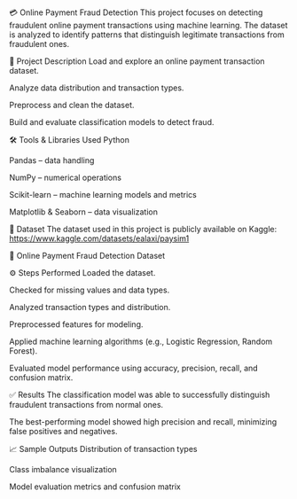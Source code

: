 💳 Online Payment Fraud Detection
This project focuses on detecting fraudulent online payment transactions using machine learning. The dataset is analyzed to identify patterns that distinguish legitimate transactions from fraudulent ones.

📌 Project Description
Load and explore an online payment transaction dataset.

Analyze data distribution and transaction types.

Preprocess and clean the dataset.

Build and evaluate classification models to detect fraud.

🛠️ Tools & Libraries Used
Python

Pandas – data handling

NumPy – numerical operations

Scikit-learn – machine learning models and metrics

Matplotlib & Seaborn – data visualization

📂 Dataset
The dataset used in this project is publicly available on Kaggle: https://www.kaggle.com/datasets/ealaxi/paysim1

🔗 Online Payment Fraud Detection Dataset

⚙️ Steps Performed
Loaded the dataset.

Checked for missing values and data types.

Analyzed transaction types and distribution.

Preprocessed features for modeling.

Applied machine learning algorithms (e.g., Logistic Regression, Random Forest).

Evaluated model performance using accuracy, precision, recall, and confusion matrix.

✅ Results
The classification model was able to successfully distinguish fraudulent transactions from normal ones.

The best-performing model showed high precision and recall, minimizing false positives and negatives.

📈 Sample Outputs
Distribution of transaction types

Class imbalance visualization

Model evaluation metrics and confusion matrix
